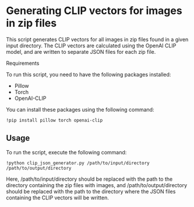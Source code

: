 # Generating CLIP vectors for images in zip files

This script generates CLIP vectors for all images in zip files found in a given input directory. The CLIP vectors are calculated using the OpenAI CLIP model, and are written to separate JSON files for each zip file.

Requirements

To run this script, you need to have the following packages installed:

* Pillow
* Torch
* OpenAI-CLIP


You can install these packages using the following command:

`!pip install pillow torch openai-clip`

## Usage

To run the script, execute the following command:


`!python clip_json_generator.py /path/to/input/directory /path/to/output/directory`



Here, /path/to/input/directory should be replaced with the path to the directory containing the zip files with images, and /path/to/output/directory should be replaced with the path to the directory where the JSON files containing the CLIP vectors will be written.